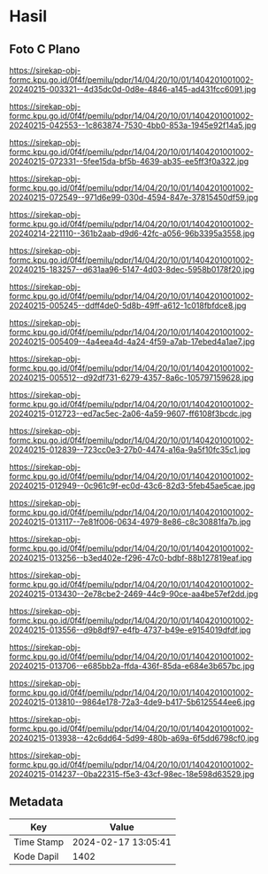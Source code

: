 # Hasil

## Foto C Plano

https://sirekap-obj-formc.kpu.go.id/0f4f/pemilu/pdpr/14/04/20/10/01/1404201001002-20240215-003321--4d35dc0d-0d8e-4846-a145-ad431fcc6091.jpg

https://sirekap-obj-formc.kpu.go.id/0f4f/pemilu/pdpr/14/04/20/10/01/1404201001002-20240215-042553--1c863874-7530-4bb0-853a-1945e92f14a5.jpg

https://sirekap-obj-formc.kpu.go.id/0f4f/pemilu/pdpr/14/04/20/10/01/1404201001002-20240215-072331--5fee15da-bf5b-4639-ab35-ee5ff3f0a322.jpg

https://sirekap-obj-formc.kpu.go.id/0f4f/pemilu/pdpr/14/04/20/10/01/1404201001002-20240215-072549--971d6e99-030d-4594-847e-37815450df59.jpg

https://sirekap-obj-formc.kpu.go.id/0f4f/pemilu/pdpr/14/04/20/10/01/1404201001002-20240214-221110--361b2aab-d9d6-42fc-a056-96b3395a3558.jpg

https://sirekap-obj-formc.kpu.go.id/0f4f/pemilu/pdpr/14/04/20/10/01/1404201001002-20240215-183257--d631aa96-5147-4d03-8dec-5958b0178f20.jpg

https://sirekap-obj-formc.kpu.go.id/0f4f/pemilu/pdpr/14/04/20/10/01/1404201001002-20240215-005245--ddff4de0-5d8b-49ff-a612-1c018fbfdce8.jpg

https://sirekap-obj-formc.kpu.go.id/0f4f/pemilu/pdpr/14/04/20/10/01/1404201001002-20240215-005409--4a4eea4d-4a24-4f59-a7ab-17ebed4a1ae7.jpg

https://sirekap-obj-formc.kpu.go.id/0f4f/pemilu/pdpr/14/04/20/10/01/1404201001002-20240215-005512--d92df731-6279-4357-8a6c-105797159628.jpg

https://sirekap-obj-formc.kpu.go.id/0f4f/pemilu/pdpr/14/04/20/10/01/1404201001002-20240215-012723--ed7ac5ec-2a06-4a59-9607-ff6108f3bcdc.jpg

https://sirekap-obj-formc.kpu.go.id/0f4f/pemilu/pdpr/14/04/20/10/01/1404201001002-20240215-012839--723cc0e3-27b0-4474-a16a-9a5f10fc35c1.jpg

https://sirekap-obj-formc.kpu.go.id/0f4f/pemilu/pdpr/14/04/20/10/01/1404201001002-20240215-012949--0c961c9f-ec0d-43c6-82d3-5feb45ae5cae.jpg

https://sirekap-obj-formc.kpu.go.id/0f4f/pemilu/pdpr/14/04/20/10/01/1404201001002-20240215-013117--7e81f006-0634-4979-8e86-c8c30881fa7b.jpg

https://sirekap-obj-formc.kpu.go.id/0f4f/pemilu/pdpr/14/04/20/10/01/1404201001002-20240215-013256--b3ed402e-f296-47c0-bdbf-88b127819eaf.jpg

https://sirekap-obj-formc.kpu.go.id/0f4f/pemilu/pdpr/14/04/20/10/01/1404201001002-20240215-013430--2e78cbe2-2469-44c9-90ce-aa4be57ef2dd.jpg

https://sirekap-obj-formc.kpu.go.id/0f4f/pemilu/pdpr/14/04/20/10/01/1404201001002-20240215-013556--d9b8df97-e4fb-4737-b49e-e9154019dfdf.jpg

https://sirekap-obj-formc.kpu.go.id/0f4f/pemilu/pdpr/14/04/20/10/01/1404201001002-20240215-013706--e685bb2a-ffda-436f-85da-e684e3b657bc.jpg

https://sirekap-obj-formc.kpu.go.id/0f4f/pemilu/pdpr/14/04/20/10/01/1404201001002-20240215-013810--9864e178-72a3-4de9-b417-5b6125544ee6.jpg

https://sirekap-obj-formc.kpu.go.id/0f4f/pemilu/pdpr/14/04/20/10/01/1404201001002-20240215-013938--42c6dd64-5d99-480b-a69a-6f5dd6798cf0.jpg

https://sirekap-obj-formc.kpu.go.id/0f4f/pemilu/pdpr/14/04/20/10/01/1404201001002-20240215-014237--0ba22315-f5e3-43cf-98ec-18e598d63529.jpg


## Metadata

| Key        | Value               |
| ---------- | ------------------- |
| Time Stamp | 2024-02-17 13:05:41 |
| Kode Dapil | 1402                |



